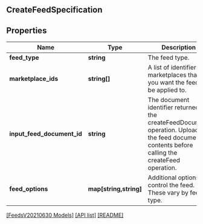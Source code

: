 ## CreateFeedSpecification

## Properties

Name | Type | Description | Notes
------------ | ------------- | ------------- | -------------
**feed_type** | **string** | The feed type. |
**marketplace_ids** | **string[]** | A list of identifiers for marketplaces that you want the feed to be applied to. |
**input_feed_document_id** | **string** | The document identifier returned by the createFeedDocument operation. Upload the feed document contents before calling the createFeed operation. |
**feed_options** | **map[string,string]** | Additional options to control the feed. These vary by feed type. | [optional]

[[FeedsV20210630 Models]](../) [[API list]](../../Api) [[README]](../../../README.md)
